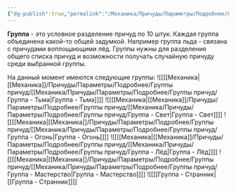 ```yaml
---
{"dg-publish":true,"permalink":"/Механика/Причуды/Параметры/Подробнее/Группа/","noteIcon":"","created":"2025-07-12T09:55:57.834+03:00","updated":"2025-07-29T23:55:57.630+03:00"}
---
```


**Группа** - это условное разделение причуд по 10 штук. Каждая группа объединена какой-то общей задумкой. Например группа льда - связана с причудами воплощающими лёд. Группы нужны для разделения общего списка причуд и возможности получать случайную причуду среди выбранной группы.

На данный момент имеются следующие группы:
![[[[Механика\|[[Механика]]/Причуды/Параметры/Подробнее/Группы причуд/[[Механика/Причуды/Параметры/Подробнее/Группы причуд/Группа - Тьма\|Группа - Тьма]]]]
![[[[Механика\|[[Механика]]/Причуды/Параметры/Подробнее/Группы причуд/[[Механика/Причуды/Параметры/Подробнее/Группы причуд/Группа - Свет\|Группа - Свет]]]]
![[[[Механика\|[[Механика]]/Причуды/Параметры/Подробнее/Группы причуд/[[Механика/Причуды/Параметры/Подробнее/Группы причуд/Группа - Огонь\|Группа - Огонь]]]]
![[[[Механика\|[[Механика]]/Причуды/Параметры/Подробнее/Группы причуд/[[Механика/Причуды/Параметры/Подробнее/Группы причуд/Группа - Лёд\|Группа - Лёд]]]]
![[[[Механика\|[[Механика]]/Причуды/Параметры/Подробнее/Группы причуд/[[Механика/Причуды/Параметры/Подробнее/Группы причуд/Группа - Мастерство\|Группа - Мастерство]]]]
![[[[Группа - Странник\|[[Группа - Странник]]]]